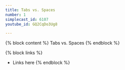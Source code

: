 ```yaml
---
title: Tabs vs. Spaces
number: 1
simplecast_id: 6107
youtube_id: GQ2CqDo3Ug8

---
```

{% block content %}
Tabs vs. Spaces
{% endblock %}

{% block links %}
- Links here
{% endblock %}
